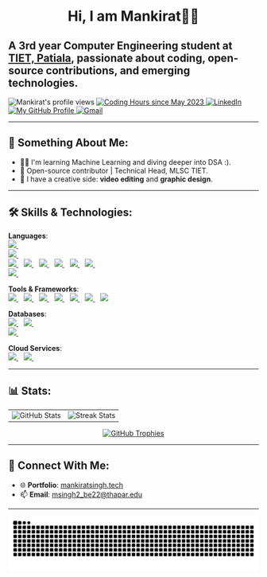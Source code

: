 <h1 align="center">Hi, I am Mankirat👋🏻</h1>
<h2>A 3rd year Computer Engineering student at <a href="https://www.thapar.edu">TIET, Patiala</a>, passionate about coding, open-source contributions, and emerging technologies.</h2>

<div style="display:inline-block">
  <img src="https://komarev.com/ghpvc/?username=MankiratSingh1315&label=Profile%20views&color=0eed4a&style=for-the-badge" alt="Mankirat's profile views" />
  <a href="https://wakatime.com/@6c4560a5-693d-422a-a2c0-518eec177837">
    <img src="https://wakatime.com/badge/user/6c4560a5-693d-422a-a2c0-518eec177837.svg?style=for-the-badge" alt="Coding Hours since May 2023" />
  </a>
  <a href="https://www.linkedin.com/in/mankiratsingh1315/">
    <img src="https://img.shields.io/badge/LinkedIn-0077B5?style=for-the-badge&logo=linkedin&logoColor=white" alt="LinkedIn">
  </a>
  <a href="https://github.com/MankiratSingh1315">
    <img src="https://img.shields.io/badge/GitHub-100000?style=for-the-badge&logo=github&logoColor=white" title="My GitHub Profile">
  </a>
  <a href="mailto:msingh2_be22@thapar.edu">
    <img src="https://img.shields.io/badge/Gmail-D14836?style=for-the-badge&logo=gmail&logoColor=white" alt="Gmail">
  </a>
</div>

---

## 🌱 Something About Me:
- 🧑‍💻 I'm learning Machine Learning and diving deeper into DSA :).
- 🚀 Open-source contributor | Technical Head, MLSC TIET.
- 🎨 I have a creative side: **video editing** and **graphic design**.

---

## 🛠️ Skills & Technologies:

**Languages**:  
<a href="https://www.w3schools.com/c/c_intro.php">
  <img src="https://github.com/MankiratSingh1315/MankiratSingh1315/assets/120726854/cd259c7c-7d7d-47c0-b83a-400743e22b6e" height=37/>
</a>&ensp;	
<a href="https://www.w3schools.com/cpp/default.asp">
  <img src="https://github.com/MankiratSingh1315/MankiratSingh1315/assets/120726854/ce0f9687-5217-4fc6-8fcb-535d07d0e8cc" height=37/>
</a>&ensp;	 
<a href="https://www.python.org/">
  <img src="https://github.com/MankiratSingh1315/MankiratSingh1315/assets/120726854/5a76893d-54b8-4e4b-95c1-2453dffb6ea6" height=37/>
</a>&ensp; 
<a href="https://developer.mozilla.org/en-US/docs/Web/JavaScript">
  <img src="https://github.com/MankiratSingh1315/MankiratSingh1315/assets/120726854/4f35c131-b0a2-4bfe-a53e-4c9addccfc8c" height=37/>
</a>&ensp;
<a href="https://dart.dev/">
  <img src="https://github.com/MankiratSingh1315/MankiratSingh1315/assets/120726854/f6114b41-272d-4e6f-b3d0-db25d0f9f376" height=37/>
</a>&ensp;
<a href="https://www.php.net/">
  <img src="https://github.com/user-attachments/assets/74713295-9fe2-47b2-ac41-8ebb7669105b" height=37/>
</a>&ensp;
<a href="https://www.typescriptlang.org/">
  <img src="https://github.com/user-attachments/assets/5e66940f-863d-4601-aa60-cee92e23bac2" height=37/>
</a>&ensp;
<a href="https://www.w3schools.com/html/">
  <img src="https://github.com/MankiratSingh1315/MankiratSingh1315/assets/120726854/6d9adb54-4681-4e2b-be26-149470cb3e60" height=37/>
</a>&ensp;	
<a href="https://www.w3.org/Style/CSS/Overview.en.html">
  <img src="https://github.com/MankiratSingh1315/MankiratSingh1315/assets/120726854/2efe6403-1dec-4c6c-b826-649d62d8c470" height=37/>
</a>&ensp;

**Tools & Frameworks**:  
<a href="https://www.docker.com/">
  <img src="https://github.com/user-attachments/assets/e3ee007c-f9cb-47b0-9ec9-c0fd9a0587dc" height=37/>
</a>&ensp;
<a href="https://github.com/torvalds/linux/">
  <img src="https://github.com/user-attachments/assets/8cdbae2f-8107-45c1-b666-e66762f6bc6f" height=37/>
</a>&ensp;
<a href="https://en.wikipedia.org/wiki/CI/CD/">
  <img src="https://github.com/user-attachments/assets/dfa8ef24-7ba4-4b2d-87a2-997563ca8f99" height=37/>
</a>&ensp;
<a href="https://flutter.dev/">
  <img src="https://github.com/user-attachments/assets/39f8dadc-b576-47c9-a576-520f1574e3e7" height=37/>
</a>&ensp;
<a href="https://www.react.dev/">
  <img src="https://github.com/MankiratSingh1315/MankiratSingh1315/assets/120726854/53bfb558-774b-4d2b-8a01-da06f01f5998" height=37/>
</a>&ensp; 
<a href="https://nodejs.org/en">
  <img src="https://github.com/MankiratSingh1315/MankiratSingh1315/assets/120726854/a55faa23-c8b8-456e-866b-9f7ec6225a87" height=37/>
</a>&ensp;
<a href="https://nextjs.org/">
  <img src="https://github.com/user-attachments/assets/f3ba75e6-fe31-4f99-816f-90a7e83df054" height=37/>
</a>

**Databases**:  
<a href="https://www.postgresql.org/">
  <img src="https://github.com/user-attachments/assets/27992544-d13f-4b71-9288-10ad748a0286" height=37/>
</a>&ensp;
<a href="https://www.mongodb.com/">
  <img src="https://github.com/MankiratSingh1315/MankiratSingh1315/assets/120726854/01ae1e20-f653-49f1-a6ef-064d868c4a8b" height=37/>
</a>&ensp;	
<a href="https://www.mysql.com/">
  <img src="https://github.com/MankiratSingh1315/MankiratSingh1315/assets/120726854/7dd67cad-148f-4943-b42b-abc3a590b991" height=37/>
</a>&ensp;

**Cloud Services**:  
<a href="https://aws.amazon.com/">
  <img src="https://github.com/user-attachments/assets/079b0012-580b-42e9-af43-64fd4537de70" height=37/>
</a>&ensp;
<a href="https://aws.amazon.com/">
  <img src="https://github.com/user-attachments/assets/37f8d0f2-0dff-4cca-a8e6-c9baeecaed84" height=37/>
</a>&ensp;

---

## 📊 Stats:

<p align="center">
  <table>
    <tr>
      <td><img src="https://github-readme-stats.vercel.app/api?username=MankiratSingh1315&show_icons=true&theme=gotham" alt="GitHub Stats" /></td>
      <td><img src="https://github-readme-streak-stats.herokuapp.com/?user=MankiratSingh1315&theme=gotham" alt="Streak Stats" /></td>
    </tr>
  </table>
</p>

<p align="center">
  <a href="https://github.com/MankiratSingh1315">
    <img src="https://github-profile-trophy.vercel.app/?username=MankiratSingh1315&row=1&column=7&theme=darkhub" alt="GitHub Trophies">
  </a>
</p>

---

## 🔗 Connect With Me:
- 🌐 **Portfolio**: [mankiratsingh.tech](https://www.mankiratsingh.tech)  
- 📫 **Email**: msingh2_be22@thapar.edu  

---

<picture>
  <source media="(prefers-color-scheme: dark)" srcset="https://raw.githubusercontent.com/MankiratSingh1315/MankiratSingh1315/output/github-contribution-grid-snake-dark.svg">
  <source media="(prefers-color-scheme: light)" srcset="https://raw.githubusercontent.com/MankiratSingh1315/MankiratSingh1315/output/github-contribution-grid-snake.svg">
  <img alt="GitHub contribution grid animation" src="https://raw.githubusercontent.com/MankiratSingh1315/MankiratSingh1315/output/github-contribution-grid-snake.svg">
</picture>

